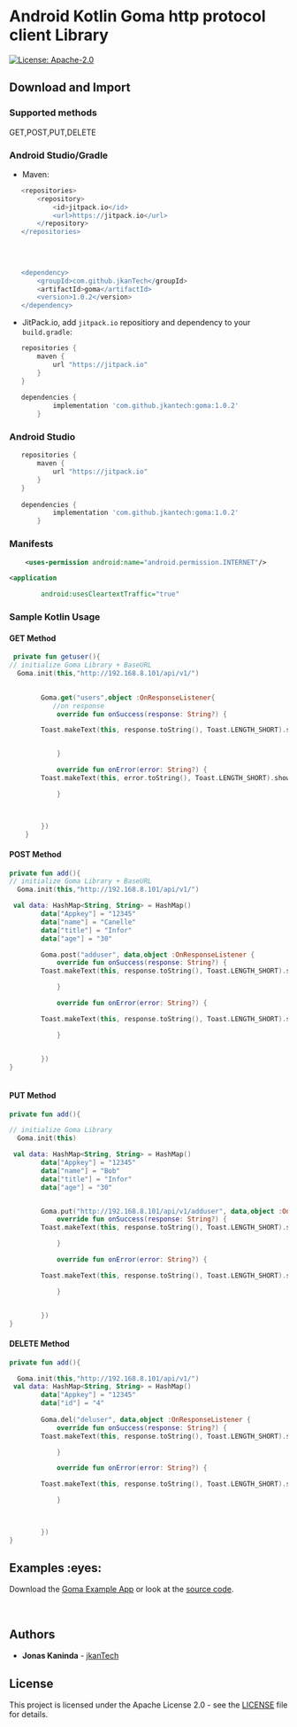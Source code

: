 # Android Kotlin Goma http protocol client Library


[![License: Apache-2.0](https://img.shields.io/badge/License-Apache%202.0-yellow.svg)](http://www.apache.org/licenses/LICENSE-2.0)

## Download and Import

### Supported methods

GET,POST,PUT,DELETE

### Android Studio/Gradle

 - Maven:
 
 ```groovy
	<repositories>
		<repository>
		    <id>jitpack.io</id>
		    <url>https://jitpack.io</url>
		</repository>
	</repositories>
	
	
	

	<dependency>
	    <groupId>com.github.jkanTech</groupId>
	    <artifactId>goma</artifactId>
	    <version>1.0.2</version>
	</dependency>


 ```
 
 - JitPack.io, add `jitpack.io` repositiory and dependency to your `build.gradle`:
 
 ```groovy
    repositories {
        maven {
            url "https://jitpack.io"
        }
    }
	
    dependencies {
	        implementation 'com.github.jkantech:goma:1.0.2'
		}
```

   
### Android Studio

 ```groovy
    repositories {
        maven {
            url "https://jitpack.io"
        }
    }
	
    dependencies {
	        implementation 'com.github.jkantech:goma:1.0.2'
		}
 ```
 ### Manifests
 
```xml
    <uses-permission android:name="android.permission.INTERNET"/>

<application

        android:usesCleartextTraffic="true"

```



### Sample Kotlin Usage 
#### GET Method

```Kotlin
 private fun getuser(){
// initialize Goma Library + BaseURL
  Goma.init(this,"http://192.168.8.101/api/v1/")

        
        Goma.get("users",object :OnResponseListener{
           //on response
            override fun onSuccess(response: String?) {

        Toast.makeText(this, response.toString(), Toast.LENGTH_SHORT).show()


            }

            override fun onError(error: String?) {
        Toast.makeText(this, error.toString(), Toast.LENGTH_SHORT).show()

            }

          

        })
    }

```
#### POST Method

```kotlin
private fun add(){
// initialize Goma Library + BaseURL
  Goma.init(this,"http://192.168.8.101/api/v1/")

 val data: HashMap<String, String> = HashMap()
        data["Appkey"] = "12345"
        data["name"] = "Canelle"
        data["title"] = "Infor"
        data["age"] = "30"

        Goma.post("adduser", data,object :OnResponseListener {
            override fun onSuccess(response: String?) {
        Toast.makeText(this, response.toString(), Toast.LENGTH_SHORT).show()

            }

            override fun onError(error: String?) {

        Toast.makeText(this, response.toString(), Toast.LENGTH_SHORT).show()

            }


        })
}
    

```
#### PUT Method

```kotlin
private fun add(){

// initialize Goma Library 
  Goma.init(this)

 val data: HashMap<String, String> = HashMap()
        data["Appkey"] = "12345"
        data["name"] = "Bob"
        data["title"] = "Infor"
        data["age"] = "30"


        Goma.put("http://192.168.8.101/api/v1/adduser", data,object :OnResponseListener {
            override fun onSuccess(response: String?) {
        Toast.makeText(this, response.toString(), Toast.LENGTH_SHORT).show()

            }

            override fun onError(error: String?) {

        Toast.makeText(this, response.toString(), Toast.LENGTH_SHORT).show()

            }


        })
}

```

#### DELETE Method

```kotlin
private fun add(){

  Goma.init(this,"http://192.168.8.101/api/v1/")
 val data: HashMap<String, String> = HashMap()
        data["Appkey"] = "12345"
        data["id"] = "4"
        
        Goma.del("deluser", data,object :OnResponseListener {
            override fun onSuccess(response: String?) {
        Toast.makeText(this, response.toString(), Toast.LENGTH_SHORT).show()

            }

            override fun onError(error: String?) {

        Toast.makeText(this, response.toString(), Toast.LENGTH_SHORT).show()

            }


     
        })
}

```


<h2 id="examples">Examples :eyes:</h2>

Download the [Goma Example App]() or look at the [source code](https://github.com/jkanTech/goma/tree/master/CrudExample).


<br/>
 
## Authors

* **Jonas Kaninda**  - [jkanTech](https://github.com/jkantech)


## License

This project is licensed under the Apache License 2.0 - see the [LICENSE](LICENSE) file for details.
